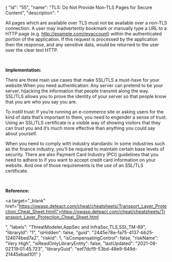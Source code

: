 {
  "id": "55",
  "name": "TLS: Do Not Provide Non-TLS Pages for Secure Content",
  "description": "<p>All pages which are available over TLS must not be available over a non-TLS connection. A user may inadvertently bookmark or manually type a URL to a HTTP page (e.g. http://example.com/myaccount) within the authenticated portion of the application. If this request is processed by the application then the response, and any sensitive data, would be returned to the user over the clear text HTTP.</p><p><br /></p><p><b>Implementation:</b></p><p>There are three main use cases that make SSL/TLS a must-have for your website:When you need authentication: Any server can pretend to be your server, hijacking the information that people transmit along the way. SSL/TLS allows you to prove the identity of your server so that people know that you are who you say you are.</p><p>To instill trust: If you’re running an e-commerce site or asking users for the kind of data that’s important to them, you need to engender a sense of trust. Using an SSL/TLS certificate is a visible way of showing visitors that they can trust you and it’s much more effective than anything you could say about yourself.</p><p>When you need to comply with industry standards: In some industries such as the finance industry, you’ll be required to maintain certain base levels of security. There are also Payment Card Industry (PCI) guidelines that you need to adhere to if you want to accept credit card information on your website. And one of those requirements is the use of an SSL/TLS certificate.</p><p><br /></p><p><b>Reference:</b></p><p><a target=\"_blank\" href=\"https://owasp.deteact.com/cheat/cheatsheets/Transport_Layer_Protection_Cheat_Sheet.html\">https://owasp.deteact.com/cheat/cheatsheets/Transport_Layer_Protection_Cheat_Sheet.html</a></p>",
  "labels": "ThreatModeler,AppSec and InfraSec,TLS,SSL,TM-89",
  "libraryId": "1",
  "isHidden": false,
  "guid": "2445e78e-fa75-4137-bb25-124074bed7a2",
  "riskId": 1,
  "isCompensatingControl": false,
  "riskName": "Very High",
  "isReadOnlyLibraryEntity": false,
  "lastUpdated": "2021-08-02T19:01:45.723",
  "libraryGuid": "eef7dcf9-53bd-48e9-849d-21445ebad101"
}